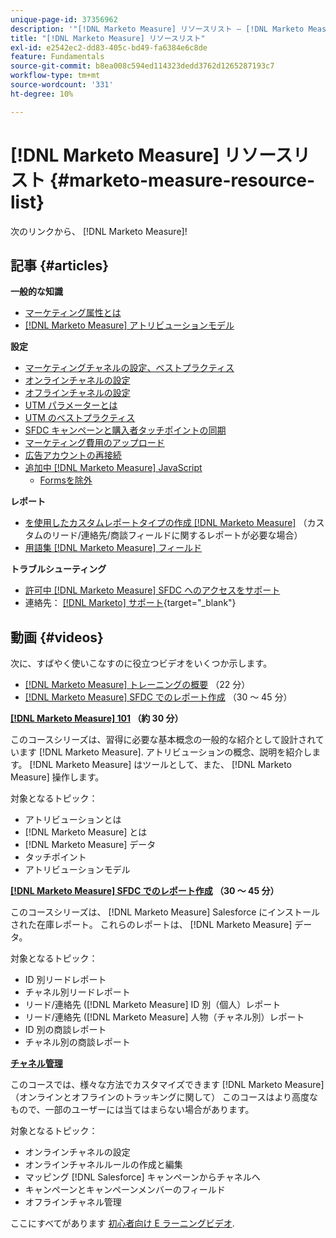 ```yaml
---
unique-page-id: 37356962
description: '"[!DNL Marketo Measure] リソースリスト — [!DNL Marketo Measure]  — 製品ドキュメント»'
title: "[!DNL Marketo Measure] リソースリスト"
exl-id: e2542ec2-dd83-405c-bd49-fa6384e6c8de
feature: Fundamentals
source-git-commit: b8ea008c594ed114323dedd3762d1265287193c7
workflow-type: tm+mt
source-wordcount: '331'
ht-degree: 10%

---
```


# [!DNL Marketo Measure] リソースリスト {#marketo-measure-resource-list}

次のリンクから、 [!DNL Marketo Measure]!

## 記事 {#articles}

**一般的な知識**

* [マーケティング属性とは](/help/introduction-to-marketo-measure/overview-resources/marketing-attribution.md)
* [[!DNL Marketo Measure] アトリビューションモデル](/help/introduction-to-marketo-measure/overview-resources/marketo-measure-attribution-models.md)

**設定**

* [マーケティングチャネルの設定、ベストプラクティス](/help/channel-tracking-and-setup/online-channels/marketing-channels-and-subchannels.md)
* [オンラインチャネルの設定](/help/channel-tracking-and-setup/online-channels/online-custom-channel-setup.md)
* [オフラインチャネルの設定](/help/channel-tracking-and-setup/offline-channels/offline-custom-channel-setup.md)
* [UTM パラメーターとは](/help/channel-tracking-and-setup/online-channels/utm-parameters.md)
* [UTM のベストプラクティス](/help/channel-tracking-and-setup/online-channels/best-practices-for-setting-up-utm-parameters.md)
* [SFDC キャンペーンと購入者タッチポイントの同期](/help/channel-tracking-and-setup/offline-channels/legacy-processes/campaigns-and-campaign-members.md)
* [マーケティング費用のアップロード](/help/marketing-spend/spend-management/marketing-channel-costs.md#uploading-marketing-costs)
* [広告アカウントの再接続](/help/api-connections/utilizing-marketo-measures-api-connections/reauthorizing-connected-accounts.md)
* [追加中 [!DNL Marketo Measure] JavaScript](/help/marketo-measure-tracking/setting-up-tracking/adding-marketo-measure-script.md)
   * [Formsを除外](/help/marketo-measure-tracking/setting-up-tracking/excluding-marketo-measure-from-specific-forms.md)

**レポート**

* [を使用したカスタムレポートタイプの作成 [!DNL Marketo Measure]](/help/marketo-measure-salesforce-reporting/new-report-types/creating-custom-marketo-measure-report-types.md) （カスタムのリード/連絡先/商談フィールドに関するレポートが必要な場合）
* [用語集 [!DNL Marketo Measure] フィールド](/help/introduction-to-marketo-measure/overview-resources/glossary-of-marketo-measure-fields.md)

**トラブルシューティング**

* [許可中 [!DNL Marketo Measure] SFDC へのアクセスをサポート](/help/miscellaneous/other-related-resources/granting-salesforce-access-to-marketo-measure-support.md)
* 連絡先： [[!DNL Marketo] サポート](https://nation.marketo.com/t5/support/ct-p/Support){target="_blank"}

## 動画 {#videos}

次に、すばやく使いこなすのに役立つビデオをいくつか示します。

* [[!DNL Marketo Measure] トレーニングの概要](https://embed.vidyard.com/watch/Pb4DuWJwtFgw3jUBDGneb4) （22 分）
* [[!DNL Marketo Measure] SFDC でのレポート作成](https://universityonline.marketo.com/courses/bizible-and-salesforce/) （30 ～ 45 分）

**[[!DNL Marketo Measure] 101](https://universityonline.marketo.com/courses/bizible-101/) （約 30 分）**

このコースシリーズは、習得に必要な基本概念の一般的な紹介として設計されています [!DNL Marketo Measure]. アトリビューションの概念、説明を紹介します。 [!DNL Marketo Measure] はツールとして、また、 [!DNL Marketo Measure] 操作します。

対象となるトピック：

* アトリビューションとは
* [!DNL Marketo Measure] とは
* [!DNL Marketo Measure] データ
* タッチポイント
* アトリビューションモデル

**[[!DNL Marketo Measure] SFDC でのレポート作成](https://universityonline.marketo.com/courses/bizible-and-salesforce/) （30 ～ 45 分）**

このコースシリーズは、 [!DNL Marketo Measure] Salesforce にインストールされた在庫レポート。 これらのレポートは、 [!DNL Marketo Measure] データ。

対象となるトピック：

* ID 別リードレポート
* チャネル別リードレポート
* リード/連絡先 ([!DNL Marketo Measure] ID 別（個人）レポート
* リード/連絡先 ([!DNL Marketo Measure] 人物（チャネル別）レポート
* ID 別の商談レポート
* チャネル別の商談レポート

**[チャネル管理](https://universityonline.marketo.com/courses/bizible-fundamentals-channel-management/)**

このコースでは、様々な方法でカスタマイズできます [!DNL Marketo Measure]（オンラインとオフラインのトラッキングに関して） このコースはより高度なもので、一部のユーザーには当てはまらない場合があります。

対象となるトピック：

* オンラインチャネルの設定
* オンラインチャネルルールの作成と編集
* マッピング [!DNL Salesforce] キャンペーンからチャネルへ
* キャンペーンとキャンペーンメンバーのフィールド
* オフラインチャネル管理

ここにすべてがあります [初心者向け E ラーニングビデオ](https://universityonline.marketo.com/#/library/bySubject/new-to-bizible/trails?_k=d1454j).
